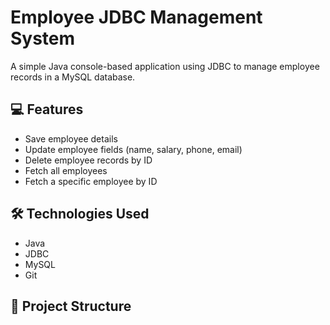 # Employee JDBC Management System

A simple Java console-based application using JDBC to manage employee records in a MySQL database.

## 💻 Features
- Save employee details
- Update employee fields (name, salary, phone, email)
- Delete employee records by ID
- Fetch all employees
- Fetch a specific employee by ID

## 🛠 Technologies Used
- Java
- JDBC
- MySQL
- Git

## 📂 Project Structure

